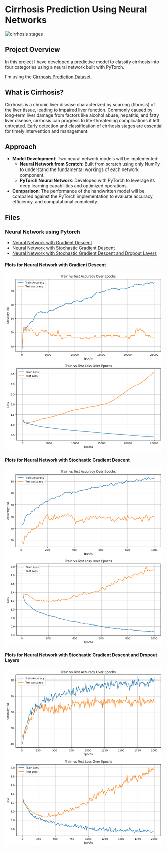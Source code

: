 # Cirrhosis Prediction Using Neural Networks

<img src="https://www.startstemcells.com/wp-content/uploads/2024/07/liver-2.jpg" height="300" alt="cirrhosis stages">

## Project Overview

In this project I have developed a predictive model to classify cirrhosis into four
categories using a neural network built with PyTorch.

I'm using the [Cirrhosis Prediction Dataset](https://www.kaggle.com/datasets/fedesoriano/cirrhosis-prediction-dataset/data).

## What is Cirrhosis?

Cirrhosis is a chronic liver disease characterized by scarring (fibrosis) of the
liver tissue, leading to impaired liver function. Commonly caused by long-term
liver damage from factors like alcohol abuse, hepatitis, and fatty liver
disease, cirrhosis can progress to life-threatening complications if left
untreated. Early detection and classification of cirrhosis stages are essential
for timely intervention and management.

## Approach

- **Model Development**: Two neural network models will be implemented:
  - **Neural Network from Scratch**: Built from scratch using only NumPy to
    understand the fundamental workings of each network component.
  - **PyTorch Neural Network**: Developed with PyTorch to leverage its deep
    learning capabilities and optimized operations.
- **Comparison**: The performance of the handwritten model will be compared
  against the PyTorch implementation to evaluate accuracy, efficiency, and
  computational complexity.

## Files

### Neural Network using Pytorch

- [Neural Network with Gradient Descent](./cirrhosis_prediction_pytorch_gd.ipynb)
- [Neural Network with Stochastic Gradient Descent](./cirrhosis_prediction_pytorch_batch_sgd.ipynb)
- [Neural Network with Stochastic Gradient Descent and Dropout Layers](./cirrhosis_prediction_pytorch_sgd_and_dropout.ipynb)

#### Plots for Neural Network with Gradient Descent

![Accuracy Plot](./readme_content/accuracy_1.png)
![Loss Plot](./readme_content/loss_1.png)

#### Plots for Neural Network with Stochastic Gradient Descent

![Accuracy Plot](./readme_content/accuracy_2.png)
![Loss Plot](./readme_content/loss_2.png)

#### Plots for Neural Network with Stochastic Gradient Descent and Dropout Layers

![Accuracy Plot](./readme_content/accuracy_3.png)
![Loss Plot](./readme_content/loss_3.png)
